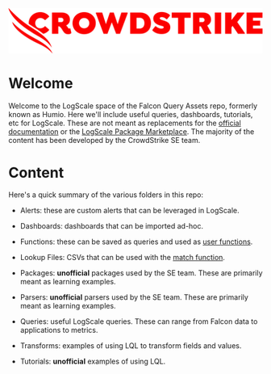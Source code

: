![CrowdStrike logo.](/images/CS_Logo_2022_In-Line_All-Red_RGB.png)

# Welcome

Welcome to the LogScale space of the Falcon Query Assets repo, formerly known as Humio. Here we'll include useful queries, dashboards, tutorials, etc for LogScale. These are not meant as replacements for the [official documentation](https://library.humio.com) or the [LogScale Package Marketplace](https://library.humio.com/humio-server/packages-marketplace.html). The majority of the content has been developed by the CrowdStrike SE team. 

# Content

Here's a quick summary of the various folders in this repo:

- Alerts: these are custom alerts that can be leveraged in LogScale.

- Dashboards: dashboards that can be imported ad-hoc. 

- Functions: these can be saved as queries and used as [user functions](https://library.humio.com/humio-server/syntax-function.html#syntax-function-user).

- Lookup Files: CSVs that can be used with the [match function](https://library.humio.com/humio-server/functions-match.html).

- Packages: **unofficial** packages used by the SE team. These are primarily meant as learning examples. 

- Parsers: **unofficial** parsers used by the SE team. These are primarily meant as learning examples.

- Queries: useful LogScale queries. These can range from Falcon data to applications to metrics. 

- Transforms: examples of using LQL to transform fields and values. 

- Tutorials: **unofficial** examples of using LQL. 